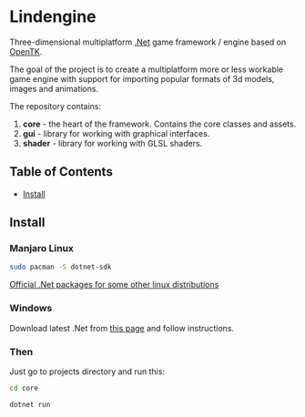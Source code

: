 # Lindengine

Three-dimensional multiplatform [.Net](https://dotnet.microsoft.com) game framework / engine based on [OpenTK](https://github.com/opentk/opentk).

The goal of the project is to create a multiplatform more or less workable game engine with support for importing popular formats of 3d models, images and animations.

The repository contains:

1. **core** - the heart of the framework. Contains the core classes and assets.
2. **gui** - library for working with graphical interfaces.
3. **shader** - library for working with GLSL shaders.

## Table of Contents

- [Install](#install)

## Install

### Manjaro Linux

```sh
sudo pacman -S dotnet-sdk
```

[Official .Net packages for some other linux distributions](https://learn.microsoft.com/en-us/dotnet/core/install/linux)

### Windows

Download latest .Net from [this page](https://dotnet.microsoft.com/en-us/download) and follow instructions.

### Then

Just go to projects directory and run this:

```sh
cd core
```
```sh
dotnet run
```
